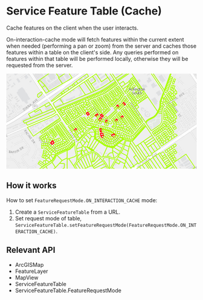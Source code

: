 # Service Feature Table (Cache)

Cache features on the client when the user interacts.

On-interaction-cache mode will fetch features within the current extent when needed (performing a pan or zoom) from 
the server and caches those features within a table on the client's side. Any queries performed on features within 
that table will be performed locally, otherwise they will be requested from the server.

<img src="ServiceFeatureTableCache.png"/>

## How it works

How to set `FeatureRequestMode.ON_INTERACTION_CACHE` mode:


  1. Create a `ServiceFeatureTable` from a URL.
  2. Set request mode of table, `ServiceFeatureTable.setFeatureRequestMode(FeatureRequestMode.ON_INTERACTION_CACHE)`.


## Relevant API


  * ArcGISMap
  * FeatureLayer
  * MapView
  * ServiceFeatureTable
  * ServiceFeatureTable.FeatureRequestMode

